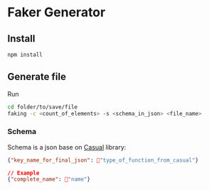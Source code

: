 # Faker Generator

## Install

```bash
npm install
```

## Generate file

Run

```bash
cd folder/to/save/file
faking -c <count_of_elements> -s <schema_in_json> <file_name>
```

### Schema
Schema is a json base on [Casual](https://www.npmjs.com/package/casual) library:

```json
{"key_name_for_final_json": "type_of_function_from_casual"}

// Example
{"complete_name": "name"}
```
